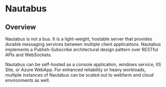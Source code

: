 # Nautabus

## Overview

Nautabus is not a bus. It is a light-weight, hostable server that provides durable messaging 
services between multiple client applicaitons. Nautabus implements a Publish-Subscribe 
architectural design pattern over RESTful APIs and WebSockets.

Nautabus can be self-hosted as a console application, windows service, IIS Site, or 
Azure WebApp. For enhanced reliability or heavy workloads, multiple instances of Nautabus 
can be scaled out to webfarm and cloud environments as well.
